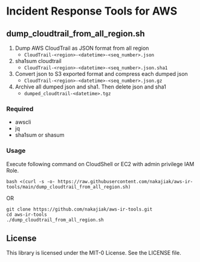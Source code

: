 # Incident Response Tools for AWS

## dump_cloudtrail_from_all_region.sh

1. Dump AWS CloudTrail as JSON format from all region
    * `CloudTrail-<region>-<datetime>-<seq_number>.json`
1. sha1sum cloudtrail
    * `CloudTrail-<region>-<datetime>-<seq_number>.json.sha1`
1. Convert json to S3 exported format and compress each dumped json
    * `CloudTrail-<region>-<datetime>-<seq_number>.json.gz`
1. Archive all dumped json and sha1. Then delete json and sha1
    * `dumped_cloudtrail-<datetime>.tgz`

### Required

* awscli
* jq
* sha1sum or shasum

### Usage

Execute following command on CloudShell or EC2 with admin privilege IAM Role.

```shell
bash <(curl -s -o- https://raw.githubusercontent.com/nakajiak/aws-ir-tools/main/dump_cloudtrail_from_all_region.sh)
```

OR

```shell
git clone https://github.com/nakajiak/aws-ir-tools.git
cd aws-ir-tools
./dump_cloudtrail_from_all_region.sh
```

## License

This library is licensed under the MIT-0 License. See the LICENSE file.
